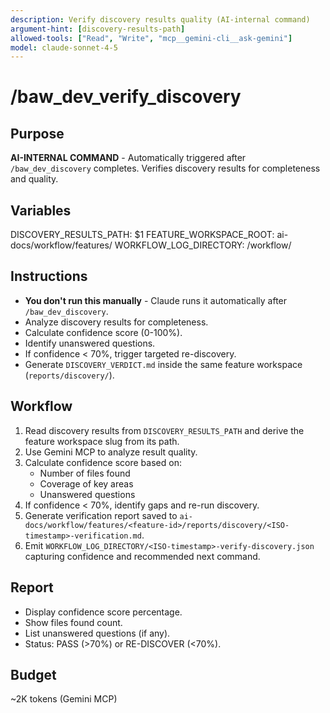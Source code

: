 ```yaml
---
description: Verify discovery results quality (AI-internal command)
argument-hint: [discovery-results-path]
allowed-tools: ["Read", "Write", "mcp__gemini-cli__ask-gemini"]
model: claude-sonnet-4-5
---
```


# /baw_dev_verify_discovery

## Purpose
**AI-INTERNAL COMMAND** - Automatically triggered after `/baw_dev_discovery` completes. Verifies discovery results for completeness and quality.

## Variables
DISCOVERY_RESULTS_PATH: $1
FEATURE_WORKSPACE_ROOT: ai-docs/workflow/features/
WORKFLOW_LOG_DIRECTORY: <feature-workspace>/workflow/

## Instructions
- **You don't run this manually** - Claude runs it automatically after `/baw_dev_discovery`.
- Analyze discovery results for completeness.
- Calculate confidence score (0-100%).
- Identify unanswered questions.
- If confidence < 70%, trigger targeted re-discovery.
- Generate `DISCOVERY_VERDICT.md` inside the same feature workspace (`reports/discovery/`).

## Workflow
1. Read discovery results from `DISCOVERY_RESULTS_PATH` and derive the feature workspace slug from its path.
2. Use Gemini MCP to analyze result quality.
3. Calculate confidence score based on:
   - Number of files found
   - Coverage of key areas
   - Unanswered questions
4. If confidence < 70%, identify gaps and re-run discovery.
5. Generate verification report saved to `ai-docs/workflow/features/<feature-id>/reports/discovery/<ISO-timestamp>-verification.md`.
6. Emit `WORKFLOW_LOG_DIRECTORY/<ISO-timestamp>-verify-discovery.json` capturing confidence and recommended next command.

## Report
- Display confidence score percentage.
- Show files found count.
- List unanswered questions (if any).
- Status: PASS (>70%) or RE-DISCOVER (<70%).

## Budget
~2K tokens (Gemini MCP)
